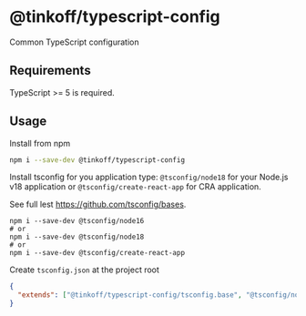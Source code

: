 # @tinkoff/typescript-config

Common TypeScript configuration

## Requirements

TypeScript >= 5 is required.

## Usage

Install from npm

```bash
npm i --save-dev @tinkoff/typescript-config
```

Install tsconfig for you application type: `@tsconfig/node18` for your Node.js v18 application or `@tsconfig/create-react-app` for CRA application.

See full lest https://github.com/tsconfig/bases.

```shell
npm i --save-dev @tsconfig/node16
# or
npm i --save-dev @tsconfig/node18
# or
npm i --save-dev @tsconfig/create-react-app
```

Create `tsconfig.json` at the project root

```json
{
  "extends": ["@tinkoff/typescript-config/tsconfig.base", "@tsconfig/node18/tsconfig"]
}
```
